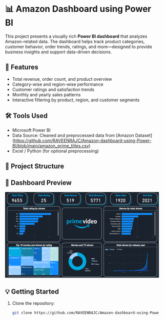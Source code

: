 # 📊 Amazon Dashboard using Power BI

This project presents a visually rich **Power BI dashboard** that analyzes Amazon-related data. The dashboard helps track product categories, customer behavior, order trends, ratings, and more—designed to provide business insights and support data-driven decisions.

## 🚀 Features

- Total revenue, order count, and product overview
- Category-wise and region-wise performance
- Customer ratings and satisfaction trends
- Monthly and yearly sales patterns
- Interactive filtering by product, region, and customer segments

## 🛠 Tools Used

- Microsoft Power BI
- Data Source: Cleaned and preprocessed data from [Amazon Dataset] (https://github.com/RAVEENRAJC/Amazon-dashboard-using-Power-BI/blob/main/amazon_prime_titles.csv)
- Excel / Python (for optional preprocessing)

## 📂 Project Structure


## 📸 Dashboard Preview

![Amazon Dashboard](https://github.com/RAVEENRAJC/Amazon-dashboard-using-Power-BI/blob/main/dashboard.png)

## 💡 Getting Started

1. Clone the repository:
   ```bash
   git clone https://github.com/RAVEENRAJC/Amazon-dashboard-using-Power-BI-.git
